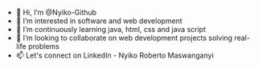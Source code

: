 - 👋 Hi, I’m @Nyiko-Github
- 👀 I’m interested in software and web development
- 🌱 I’m continuously learning java, html, css and java script
- 💞️ I’m looking to collaborate on web development projects solving real-life problems 
- 📫 Let's connect on LinkedIn - Nyiko Roberto Maswanganyi

<!---
Nyiko-Github/Nyiko-Github is a ✨ special ✨ repository because its `README.md` (this file) appears on your GitHub profile.
You can click the Preview link to take a look at your changes.
--->
